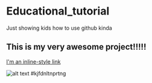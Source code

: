 # Educational_tutorial
Just showing kids how to use github kinda



## This is my very awesome project!!!!!
[I'm an inline-style link](https://www.google.com)


![alt text](https://static01.nyt.com/images/2020/04/22/science/22VIRUS-PETCATS1/22VIRUS-PETCATS1-videoSixteenByNineJumbo1600.jpg "Logo Title Text 1")
#kjfdnltnprtng